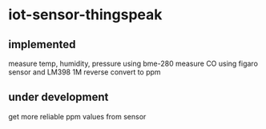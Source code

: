 # iot-sensor-thingspeak

## implemented
 measure temp, humidity, pressure using bme-280
 measure CO using figaro sensor and LM398 1M reverse
 convert to ppm
 
## under development
 get more reliable ppm values from sensor
